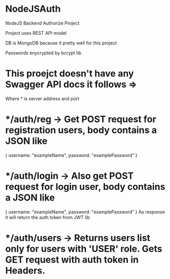 # NodeJSAuth
 NodeJS Backend Authorize Project

Project uses REST API model

DB is MongoDB because it pretty well for this project

Passwords enycrypted by bcrypt lib



# This proejct doesn't have any Swagger API docs it follows =>

Where * is server address and port

# */auth/reg -> Get POST request for registration users, body contains a JSON like
{ username: "exampleName",
  password: "examplePassword" }

# */auth/login -> Also get POST request for login user, body contains a JSON like
{ username: "exampleName",
  password: "examplePassword" }
As response it will return the auth token from JWT lib

# */auth/users -> Returns users list only for users with 'USER' role. Gets GET request with auth token in Headers.